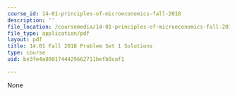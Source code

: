 ```yaml
---
course_id: 14-01-principles-of-microeconomics-fall-2018
description: ''
file_location: /coursemedia/14-01-principles-of-microeconomics-fall-2018/be3fe4a8001744429662711befb8caf1_MIT14_01F18_pset1sol.pdf
file_type: application/pdf
layout: pdf
title: 14.01 Fall 2018 Problem Set 1 Solutions
type: course
uid: be3fe4a8001744429662711befb8caf1

---
```

None